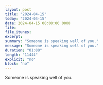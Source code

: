 ```yaml
---
layout: post
title: "2024-04-15"
today: "2024-04-15"
date: 2024-04-15 00:00:00 0000
file:
file_itunes:
excerpt:
summary: "Someone is speaking well of you."
message: "Someone is speaking well of you."
duration: "01:00"
length: "11444"
explicit: "no"
block: "no"
---
```

Someone is speaking well of you.


